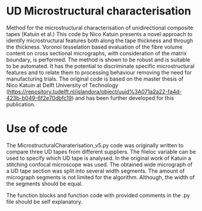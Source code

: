 # UD Microstructural characterisation 

Method for the microstructural characterisation of unidirectional composite tapes (Katuin et al.)
This code by Nico Katuin presents a novel approach to identify  microstructural features both along the tape thickness and through the thickness. Voronoi tesselation based evaluation of the fibre volume content on cross sectional micrographs, with consideration of the matrix boundary, is performed. The method is shown to be robust and is suitable to be automated. It has the potential to discriminate specific microstructural features and to relate them to processing behaviour removing the need for manufacturing trials.
The original code is based on the master thesis of Nico Katuin at Delft University of Technology (https://repository.tudelft.nl/islandora/object/uuid%3A071a2a22-fa4d-423b-b049-6f2e70dbfc19) and has been further developed for this publication. 

# Use of code 
The MicrostructuralCharaterisation_v5.py code was originally written to compare three UD tapes from different suppliers. The fileloc variable can be used to specify which UD tape is analysed. In the original work of Katuin a stitching confocal microscope was used. The obtained wide micrograph of a UD tape section was split into several width segments. The amount of micrograph segments is not limited for the algorithm. Although, the width of the segments should be equal. 

The function blocks and function code with provided comments in the .py file should be self explanatory. 
